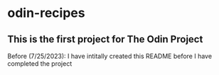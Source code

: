 # odin-recipes 
## This is the first project for The Odin Project 

Before (7/25/2023): I have intitally created this README before I have completed the project
